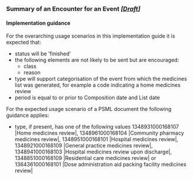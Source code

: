 ### Summary of an Encounter for an Event *[[Draft](http://hl7.org/fhir/stu3/valueset-publication-status.html)]*

#### Implementation guidance

For the overarching usage scenarios in this implementation guide it is expected that:

* status will be 'finished' 
* the following elements are not likely to be sent but are encouraged:
  * class
  * reason
* type will support categorisation of the event from which the medicines list was generated, for example a code indicating a home medicines review
* period is equal to or prior to Composition date and List date

For the expected usage scenario of a PSML document the following guidance applies:

* type, if present, has one of the following values 1348931000168107 \|Home medicines review\|, 1348961000168104 \|Community pharmacy medicines review\|, 1348951000168101 \|Hospital medicines review\|, 1348921000168109 \|General practice medicines review\|, 1348941000168103 \|Hospital medicines review upon discharge\|, 1348851000168109 \|Residential care medicines review\| or 1364361000168101 \|Dose administration aid packing facility medicines review\|